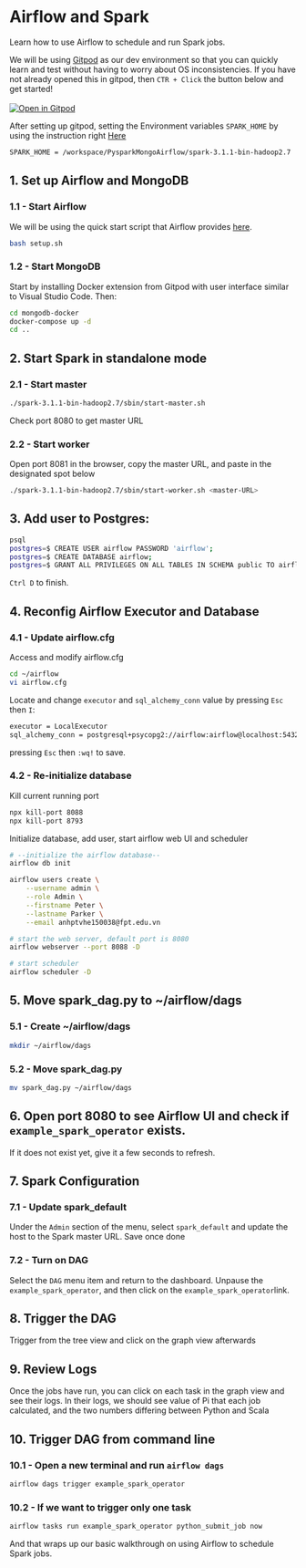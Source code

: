 # Airflow and Spark

Learn how to use Airflow to schedule and run Spark jobs.

We will be using [Gitpod](https://www.gitpod.io/) as our dev environment so that you can quickly learn and test without having to worry about OS inconsistencies. If you have not already opened this in gitpod, then `CTR + Click` the button below and get started! <br></br>
[![Open in Gitpod](https://gitpod.io/button/open-in-gitpod.svg)](https://gitpod.io/#https://github.com/giangTPham/PysparkMongoAirflow) 

After setting up gitpod, setting the Environment variables `SPARK_HOME` by using the instruction right [Here](https://www.gitpod.io/docs/environment-variables)

```bash
SPARK_HOME = /workspace/PysparkMongoAirflow/spark-3.1.1-bin-hadoop2.7
```

## 1. Set up Airflow and MongoDB

### 1.1 - Start Airflow
We will be using the quick start script that Airflow provides [here](https://airflow.apache.org/docs/apache-airflow/stable/start/local.html).

```bash
bash setup.sh
```

### 1.2 - Start MongoDB

Start by installing Docker extension from Gitpod with user interface similar to Visual Studio Code. Then:

```bash
cd mongodb-docker
docker-compose up -d
cd ..
```

## 2. Start Spark in standalone mode

### 2.1 - Start master

```bash
./spark-3.1.1-bin-hadoop2.7/sbin/start-master.sh
```
Check port 8080 to get master URL

### 2.2 - Start worker

Open port 8081 in the browser, copy the master URL, and paste in the designated spot below

```bash
./spark-3.1.1-bin-hadoop2.7/sbin/start-worker.sh <master-URL>
```
## 3. Add user to Postgres:

```bash
psql
postgres=$ CREATE USER airflow PASSWORD 'airflow';
postgres=$ CREATE DATABASE airflow;
postgres=$ GRANT ALL PRIVILEGES ON ALL TABLES IN SCHEMA public TO airflow;

```

`Ctrl D` to finish.

## 4. Reconfig Airflow Executor and Database

### 4.1 - Update airflow.cfg

Access and modify airflow.cfg

```bash
cd ~/airflow
vi airflow.cfg
```
Locate and change `executor` and `sql_alchemy_conn` value by pressing `Esc` then `I`:

```bash
executor = LocalExecutor
sql_alchemy_conn = postgresql+psycopg2://airflow:airflow@localhost:5432/airflow
```

pressing `Esc` then `:wq!` to save.

### 4.2 - Re-initialize database

Kill current running port

```bash
npx kill-port 8088
npx kill-port 8793
```

Initialize database, add user, start airflow web UI and scheduler

```bash
# --initialize the airflow database--
airflow db init

airflow users create \
    --username admin \
    --role Admin \
    --firstname Peter \
    --lastname Parker \
    --email anhptvhe150038@fpt.edu.vn

# start the web server, default port is 8080
airflow webserver --port 8088 -D

# start scheduler
airflow scheduler -D
```


## 5. Move spark_dag.py to ~/airflow/dags

### 5.1 - Create ~/airflow/dags

```bash
mkdir ~/airflow/dags
```

### 5.2 - Move spark_dag.py

```bash
mv spark_dag.py ~/airflow/dags
```

## 6. Open port 8080 to see Airflow UI and check if `example_spark_operator` exists. 
If it does not exist yet, give it a few seconds to refresh.

## 7. Spark Configuration

### 7.1 - Update spark_default 
Under the `Admin` section of the menu, select `spark_default` and update the host to the Spark master URL. Save once done

### 7.2 - Turn on DAG
Select the `DAG` menu item and return to the dashboard. Unpause the `example_spark_operator`, and then click on the `example_spark_operator`link. 

## 8. Trigger the DAG 
Trigger from the tree view and click on the graph view afterwards

## 9. Review Logs
Once the jobs have run, you can click on each task in the graph view and see their logs. In their logs, we should see value of Pi that each job calculated, and the two numbers differing between Python and Scala

## 10. Trigger DAG from command line

### 10.1 - Open a new terminal and run `airflow dags`

```bash
airflow dags trigger example_spark_operator
```

### 10.2 - If we want to trigger only one task

```bash
airflow tasks run example_spark_operator python_submit_job now
```

And that wraps up our basic walkthrough on using Airflow to schedule Spark jobs.
